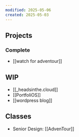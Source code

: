 ```yaml
---
modified: 2025-05-06
created: 2025-05-03
---
```

## Projects
### Complete
- [[watch for adventour]]
## WIP
- [[_headsinthe.cloud]]
- [[PortfoliOS]]
- [[wordpress blog]]
## Classes
- Senior Design: [[AdvenTour]]
